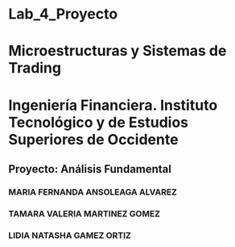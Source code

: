 # Lab_4_Proyecto
# Microestructuras y Sistemas de Trading
# Ingeniería Financiera. Instituto Tecnológico y de Estudios Superiores de Occidente
## Proyecto: Análisis Fundamental
### MARIA FERNANDA ANSOLEAGA ALVAREZ
### TAMARA VALERIA MARTINEZ GOMEZ
### LIDIA NATASHA GAMEZ ORTIZ
